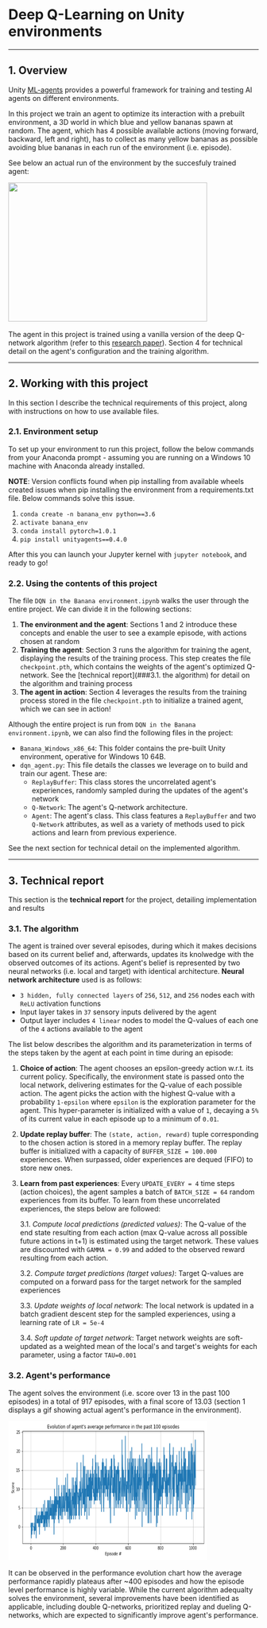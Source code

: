 # Deep Q-Learning on Unity environments

-----------

## 1. Overview

Unity [ML-agents](https://github.com/Unity-Technologies/ml-agents) provides a powerful framework for training
and testing AI agents on different environments. 

In this project we train an agent to optimize its interaction with a prebuilt environment, a 3D world in which blue and
yellow bananas spawn at random. The agent, which has 4 possible available actions (moving forward, backward, left and right), 
has to collect as many yellow bananas as possible avoiding blue bananas in each run of the environment (i.e. episode).

See below an actual run of the environment by the succesfuly trained agent:

<img src="images/agent_in_action.gif" width="400" height="280" loc="center"/>


The agent in this project is trained using a vanilla version of the deep Q-network algorithm (refer to this 
[research paper](https://web.stanford.edu/class/psych209/Readings/MnihEtAlHassibis15NatureControlDeepRL.pdf)). 
Section 4 for technical detail on the agent's configuration and the training algorithm.


-----------

## 2. Working with this project

In this section I describe the technical requirements of this project, along with instructions on how to use available files.


### 2.1. Environment setup

To set up your environment to run this project, follow the below commands from your Anaconda prompt - assuming
you are running on a Windows 10 machine with Anaconda already installed.

**NOTE**: Version conflicts found when pip installing from available wheels created issues when pip installing
the environment from a requirements.txt file. Below commands solve this issue.

1. `conda create -n banana_env python==3.6`
2. `activate banana_env` 
3. `conda install pytorch=1.0.1`
4. `pip install unityagents==0.4.0`

After this you can launch your Jupyter kernel with `jupyter notebook`, and ready to go!


### 2.2. Using the contents of this project

The file `DQN in the Banana environment.ipynb` walks the user through the entire project. We can divide it in the following sections:

1. **The environment and the agent**: Sections 1 and 2 introduce these concepts and enable the user to see a example episode, with actions chosen at random
2. **Training the agent**: Section 3 runs the algorithm for training the agent, displaying the results of the training process. This step creates the file `checkpoint.pth`, which contains the weights of the agent's optimized Q-network. See the [technical report](###3.1. the algorithm) for detail on the algorithm and training process
3. **The agent in action**: Section 4 leverages the results from the training process stored in the file `checkpoint.pth` to initialize a trained agent, which we can see in action!

Although the entire project is run from `DQN in the Banana environment.ipynb`, we can also find the following files in the project:

- `Banana_Windows_x86_64`: This folder contains the pre-built Unity environment, operative for Windows 10 64B.
- `dqn_agent.py`: This file details the classes we leverage on to build and train our agent. These are:
	- `ReplayBuffer`: This class stores the uncorrelated agent's experiences, randomly sampled during the updates of the agent's network
	- `Q-Network`: The agent's Q-network architecture.
	- `Agent`: The agent's class. This class features a `ReplayBuffer` and two `Q-Network` attributes, as well as a variety of methods used to pick actions and learn from previous experience.


See the next section for technical detail on the implemented algorithm.


-----------

## 3. Technical report

This section is the **technical report** for the project, detailing implementation and results


### 3.1. The algorithm

The agent is trained over several episodes, during which it makes decisions based on its current belief and, afterwards,
updates its knolwedge with the observed outcomes of its actions. Agent's belief is represented by two neural networks 
(i.e. local and target) with identical architecture. **Neural network architecture** used is as follows:

- `3 hidden, fully connected layers` of `256`, `512`, and `256` nodes each with `ReLU` activation functions
- Input layer takes in `37` sensory inputs delivered by the agent
- Output layer includes `4 linear` nodes to model the Q-values of each one of the `4` actions available to the agent

The list below describes the algorithm and its parameterization in terms of the steps taken by the agent at each 
point in time during an episode:

1. **Choice of action**: The agent chooses an epsilon-greedy action w.r.t. its current policy. Specifically, the environment state
is passed onto the local network, delivering estimates for the Q-value of each possible action. The agent picks the action with
the highest Q-value with a probability `1-epsilon` where `epsilon` is the exploration parameter for the agent. This hyper-parameter
is initialized with a value of `1`, decaying a `5%` of its current value in each episode up to a minimum of `0.01`.

2. **Update replay buffer**: The `(state, action, reward)` tuple corresponding to the chosen action is stored in a 
memory replay buffer. The replay buffer is initialized with a capacity of `BUFFER_SIZE = 100.000` experiences. When surpassed, older 
experiences are dequed (FIFO) to store new ones.

3. **Learn from past experiences**: Every `UPDATE_EVERY = 4` time steps (action choices), the agent samples a batch of `BATCH_SIZE = 64` random
experiences from its buffer. To learn from these uncorrelated experiences, the steps below are followed:

	3.1. *Compute local predictions (predicted values)*: The Q-value of the end state resulting from each action 
(max Q-value across all possible future actions in t+1) is estimated using the target network. These values are 
discounted with `GAMMA = 0.99` and added to the observed reward resulting from each action. 
	
	3.2. *Compute target predictions (target values)*: Target Q-values are computed on a forward pass for the target
network for the sampled experiences
	
	3.3. *Update weights of local network*: The local network is updated in a batch gradient descent step for the
sampled experiences, using a learning rate of `LR = 5e-4`
	
	3.4. *Soft update of target network*: Target network weights are soft-updated as a weighted mean of the local's 
and target's weights for each parameter, using a factor `TAU=0.001`


### 3.2. Agent's performance

The agent solves the environment (i.e. score over 13 in the past 100 episodes) in a total of 917 episodes, with a final
score of 13.03 (section 1 displays a gif showing actual agent's performance in the environment).

<img src="images/performance_evolution.PNG" width="400" height="280" loc="center"/>

It can be observed in the performance evolution chart how the average performance rapidly plateaus after ~400 episodes
and how the episode level performance is highly variable. While the current algorithm adequalty solves the environment,
several improvements have been identified as applicable, including double Q-networks, prioritized replay and dueling 
Q-networks, which are expected to significantly improve agent's performance.



 
